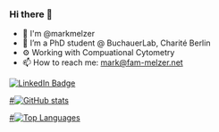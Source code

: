 ### Hi there 👋

<!--
**markmelzer/markmelzer** is a ✨ _special_ ✨ repository because its `README.md` (this file) appears on your GitHub profile.

Here are some ideas to get you started:
-->

- 👋 I'm @markmelzer
- 🌱 I’m a PhD student @ BuchauerLab, Charité Berlin
- ⚙️ Working with Compuational Cytometry
- 📫 How to reach me: mark@fam-melzer.net

<div id="badges">
  <a href="https://www.linkedin.com/in/mark-melzer-874b041ba/">
  <img src="https://img.shields.io/badge/LinkedIn-blue?style=for-the-badge&logo=linkedin&logoColor=white" alt="LinkedIn Badge"/>
</div>

#![GitHub stats](https://github-readme-stats.vercel.app/api?username=markmelzer&show_icons=true&count_private=true&theme=transparent) 

#![Top Languages](https://github-readme-stats.vercel.app/api/top-langs/?username=markmelzer&show_icons=true&count_private=true&theme=transparent)
